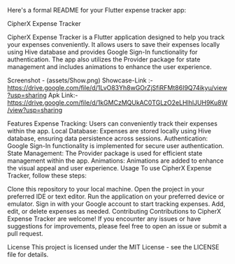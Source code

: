 
Here's a formal README for your Flutter expense tracker app:

CipherX Expense Tracker


CipherX Expense Tracker is a Flutter application designed to help you track your expenses conveniently. It allows users to save their expenses locally using Hive database and provides Google Sign-In functionality for authentication. The app also utilizes the Provider package for state management and includes animations to enhance the user experience.


Screenshot - (assets/Show.png)
Showcase-Link :- https://drive.google.com/file/d/1LvO83Yh8wGOrZjSfiRFMt86I9Q74ikyu/view?usp=sharing
Apk Link:- https://drive.google.com/file/d/1kGMCzMQUkAC0TGLzO2eLHlhlJUH9Ku8W/view?usp=sharing

Features
Expense Tracking: Users can conveniently track their expenses within the app.
Local Database: Expenses are stored locally using Hive database, ensuring data persistence across sessions.
Authentication: Google Sign-In functionality is implemented for secure user authentication.
State Management: The Provider package is used for efficient state management within the app.
Animations: Animations are added to enhance the visual appeal and user experience.
Usage
To use CipherX Expense Tracker, follow these steps:

Clone this repository to your local machine.
Open the project in your preferred IDE or text editor.
Run the application on your preferred device or emulator.
Sign in with your Google account to start tracking expenses.
Add, edit, or delete expenses as needed.
Contributing
Contributions to CipherX Expense Tracker are welcome! If you encounter any issues or have suggestions for improvements, please feel free to open an issue or submit a pull request.

License
This project is licensed under the MIT License - see the LICENSE file for details.